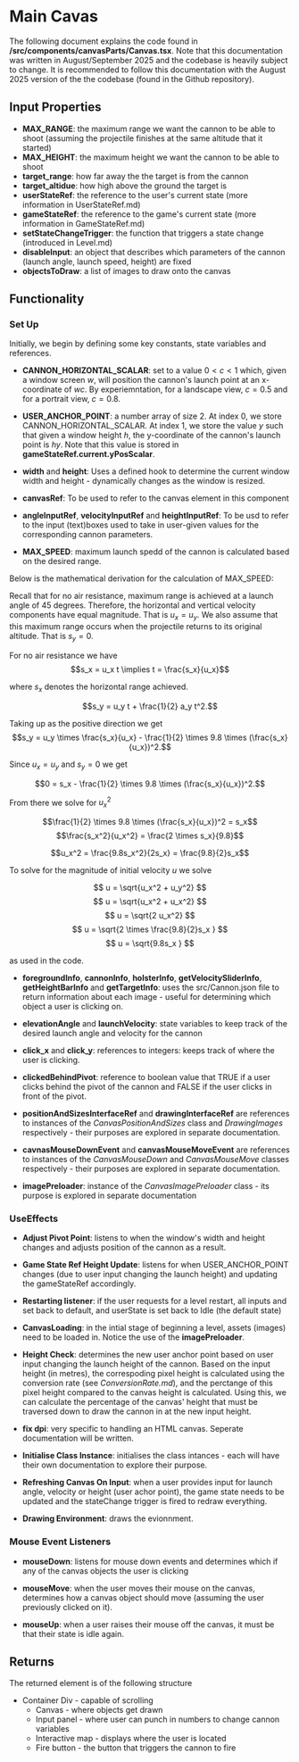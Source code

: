 # Main Cavas 

The following document explains the code found in **/src/components/canvasParts/Canvas.tsx**. Note that this documentation was written in August/September 2025 and the codebase is heavily subject to change. It is recommended to follow this documentation with the August 2025 version of the the codebase (found in the Github repository).

## Input Properties
- **MAX_RANGE**: the maximum range we want the cannon to be able to shoot (assuming the projectile finishes at the same altitude that it started)
- **MAX_HEIGHT**: the maximum height we want the cannon to be able to shoot
- **target_range**: how far away the the target is from the cannon
- **target_altidue**: how high above the ground the target is
- **userStateRef**: the reference to the user's current state (more information in UserStateRef.md)
- **gameStateRef**: the reference to the game's current state (more information in GameStateRef.md)
- **setStateChangeTrigger**: the function that triggers a state change (introduced in Level.md)
- **disableInput**: an object that describes which parameters of the cannon (launch angle, launch speed, height) are fixed
- **objectsToDraw**: a list of images to draw onto the canvas

## Functionality

### Set Up

Initially, we begin by defining some key constants, state variables and references.

- **CANNON_HORIZONTAL_SCALAR**: set to a value $0 < c < 1$ which, given a window screen $w$, will position the cannon's launch point at an x-coordinate of $w c$. By experiemntation, for a landscape view, $c = 0.5$ and for a portrait view, $c = 0.8$.

- **USER_ANCHOR_POINT**: a number array of size 2. At index 0, we store CANNON_HORIZONTAL_SCALAR. At index 1, we store the value $y$ such that given a window height $h$, the y-coordinate of the cannon's launch point is $hy$. Note that this value is stored in **gameStateRef.current.yPosScalar**.

- **width** and **height**: Uses a defined hook to determine the current window width and height - dynamically changes as the window is resized.

- **canvasRef**: To be used to refer to the canvas element in this component

- **angleInputRef**, **velocityInputRef** and **heightInputRef**: To be usd to refer to the input (text)boxes used to take in user-given values for the corresponding cannon parameters.

- **MAX_SPEED**: maximum launch spedd of the cannon is calculated based on the desired range. 

Below is the mathematical derivation for the calculation of MAX_SPEED: 

Recall that for no air resistance, maximum range is achieved at a launch angle of 45 degrees. Therefore, the horizontal and vertical velocity components have equal magnitude. That is $u_x = u_y$. We also assume that this maximum range occurs when the projectile returns to its original altitude. That is $s_y = 0$. 

For no air resistance we have
$$s_x = u_x t \implies t = \frac{s_x}{u_x}$$

where $s_x$ denotes the horizontal range achieved.

$$s_y = u_y t + \frac{1}{2} a_y t^2.$$

Taking up as the positive direction we get
$$s_y = u_y \times \frac{s_x}{u_x} - \frac{1}{2} \times 9.8 \times (\frac{s_x}{u_x})^2.$$

Since $u_x = u_y$ and $s_y = 0$ we get

$$0 = s_x - \frac{1}{2} \times 9.8 \times (\frac{s_x}{u_x})^2.$$

From there we solve for $u_x^2$

$$\frac{1}{2} \times 9.8 \times (\frac{s_x}{u_x})^2 = s_x$$
$$\frac{s_x^2}{u_x^2} = \frac{2 \times s_x}{9.8}$$

$$u_x^2 = \frac{9.8s_x^2}{2s_x} = \frac{9.8}{2}s_x$$

To solve for the magnitude of initial velocity $u$ we solve 

$$ u = \sqrt{u_x^2 + u_y^2} $$
$$ u = \sqrt{u_x^2 + u_x^2} $$
$$ u = \sqrt{2 u_x^2} $$
$$ u = \sqrt{2 \times \frac{9.8}{2}s_x } $$
$$ u = \sqrt{9.8s_x } $$

as used in the code.

- **foregroundInfo**, **cannonInfo**, **holsterInfo**, **getVelocitySliderInfo**, **getHeightBarInfo** and **getTargetInfo**: uses the src/Cannon.json file to return information about each image - useful for determining which object a user is clicking on.

- **elevationAngle** and **launchVelocity**: state variables to keep track of the desired launch angle and velocity for the cannon

- **click_x** and **click_y**: references to integers: keeps track of where the user is clicking.

- **clickedBehindPivot**: reference to boolean value that TRUE if a user clicks behind the pivot of the cannon and FALSE if the user clicks in front of the pivot.


- **positionAndSizesInterfaceRef** and **drawingInterfaceRef** are references to instances of the *CanvasPositionAndSizes* class and *DrawingImages* respectively - their purposes are explored in separate documentation.

- **cavnasMouseDownEvent** and **canvasMouseMoveEvent** are references to instances of the *CanvasMouseDown* and *CanvasMouseMove* classes respectively - their purposes are explored in separate documentation.

- **imagePreloader**: instance of the *CanvasImagePreloader* class - its purpose is explored in separate documentation

### UseEffects

- **Adjust Pivot Point**: listens to when the window's width and height changes and adjusts position of the cannon as a result.

- **Game State Ref Height Update**: listens for when USER_ANCHOR_POINT changes (due to user input changing the launch height) and updating the gameStateRef accordingly.

- **Restarting listener**: if the user requests for a level restart, all inputs and set back to default, and userState is set back to Idle (the default state)

- **CanvasLoading**: in the intial stage of beginning a level, assets (images) need to be loaded in. Notice the use of the **imagePreloader**.

- **Height Check**: determines the new user anchor point based on user input changing the launch height of the cannon. Based on the input height (in metres), the correspoding pixel height is calculated using the conversion rate (see *ConversionRate.md*), and the perctange of this pixel height compared to the canvas height is calculated. Using this, we can calculate the percentage of the canvas' height that must be traversed down to draw the cannon in at the new input height.

- **fix dpi**: very specific to handling an HTML canvas. Seperate documentation will be written.

- **Initialise Class Instance**: initialises the class intances - each will have their own documentation to explore their purpose.

- **Refreshing Canvas On Input**: when a user provides input for launch angle, velocity or height (user achor point), the game state needs to be updated and the stateChange trigger is fired to redraw everything.

- **Drawing Environment**: draws the evionnment.

### Mouse Event Listeners
- **mouseDown**: listens for mouse down events and determines which if any of the canvas objects the user is clicking

- **mouseMove**: when the user moves their mouse on the canvas, determines how a canvas object should move (assuming the user previously clicked on it).

- **mouseUp**: when a user raises their mouse off the canvas, it must be that their state is idle again.

## Returns
The returned element is of the following structure
- Container Div - capable of scrolling
    - Canvas - where objects get drawn
    - Input panel - where user can punch in numbers to change cannon variables
    - Interactive map - displays where the user is located
    - Fire button - the button that triggers the cannon to fire